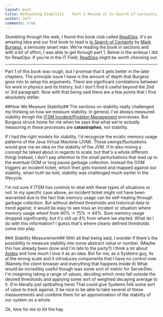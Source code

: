 ```yaml
---
layout: post
title: Rethinking Stability -  Part 1 Review of In Search of Certainty
author: Jeff
comments: true
---
```


Stumbling through the web, I found this book club called [ReadOps](http://readops.com). It's an amazing idea and our first book to read is [In Search of Certainty](http://www.amazon.com/In-Search-Certainty-Information-Infrastructure-ebook/dp/B00ENEEWYO) by [Mark Burgess](http://markburgess.org), a seriously smart man. We're reading the book in sections and with a bit of effort, I was able to get through part 1. Below is the writeup I did for ReadOps. If you're in the IT Field, [ReadOps](http://readops.com) might be worth checking out.

***

Part 1 of this book was rough, but I promise that it gets better in the later chapters. The principle issue I have is the amount of depth that Burgess goes into to setup his arguments. There are significant correlations between his work in physics and its history, but I don't find it useful beyond the 2nd or 3rd paragraph. Now with that being said there are a few points that I find absolutely stellar.

##How We Measure Stability##
The sections on stability really challenged my thinking on how we measure stability. In general, I've always measured stability throgh the [ITSM Incident/Problem Management](http://en.wikipedia.org/wiki/Incident_management_(ITSM)) processes. But Burgess struck home for me when he says that what we're _actually_ measuring in these processes are **catastrophes**, not stability. 

If I had the right models for stability, I'd recognize the erratic memory usage patterns of the Java Virtual Machine (JVM). Those swings/fluctuations would give me an idea on the stability of the JVM. (I'm also mixing a concept he talked about in regards to scale, but that's a whole different thing) Instead, I don't pay attention to the small perturbations that lead up to the eventual OOM or long pause garbage collection. Instead the OOM triggers an incident ticket, which then gets tracked and mapped against our stability, when truth be told, stability was challenged much earlier in the lifecycle. 

I'm not sure if ITSM has controls to deal with these types of situations or not.  In my specific case above,  an incident ticket might not have been warranted due to the fact that memory usage can be self-healing through garbage collection. But without defined thresholds and historical data to trend against,  it would be easy to see miss an incident or situation where memory usage whent from 40% -> 75% -> 44%. Sure memory usage dropped significantly, but it's still up 4% from where we started. What do I do with this information? I guess that's where clearly defined thresholds come into play.

##A Stability Measurement##
With all that being said, I wonder if there's the possibility to measure stability into some abstract value or number. (Maybe this has already been done and I'm late to the party?) I think a lot about [Apdex](http://www.apdex.org/overview.html) and how much I love it as an idea. But for me, as a Systems guy, its at the wrong scale and it introduces components that I have no control over. (Namely the client browser and everything that happens inside it) What would be incredibly useful though was some sort of metric for ServerDex.  I'm imagining taking a range of values, deciding which ones fall outside the desired thresholds and applying some sort of weighted decaying average to it. (I'm literally just spitballing here) That could give Systems folk some sort of value to track against. It be nice to be able to take several of these measurements and combine them for an approximation of the stability of our system as a whole.

Ok, time for me to hit the hay.